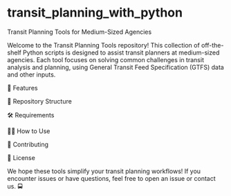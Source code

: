 # transit_planning_with_python

Transit Planning Tools for Medium-Sized Agencies

Welcome to the Transit Planning Tools repository! This collection of off-the-shelf Python scripts is designed to assist transit planners at medium-sized agencies. Each tool focuses on solving common challenges in transit analysis and planning, using General Transit Feed Specification (GTFS) data and other inputs.

🚀 Features

📂 Repository Structure

🛠️ Requirements

🧑‍💻 How to Use

🤝 Contributing

📄 License

We hope these tools simplify your transit planning workflows! If you encounter issues or have questions, feel free to open an issue or contact us. 🚍

